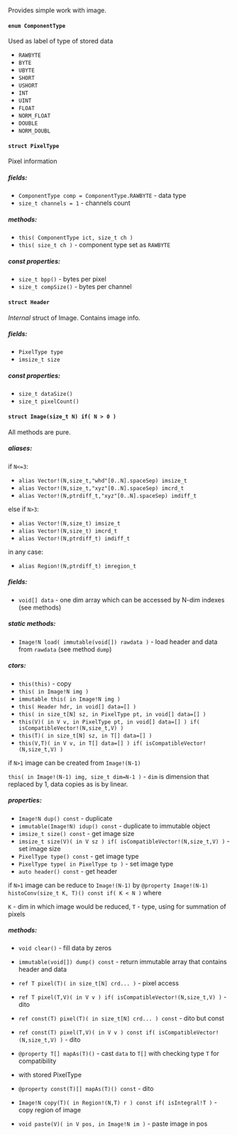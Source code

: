 Provides simple work with image.

#### `enum ComponentType`

Used as label of type of stored data

- `RAWBYTE`
- `BYTE`
- `UBYTE`
- `SHORT`
- `USHORT`
- `INT`
- `UINT`
- `FLOAT`
- `NORM_FLOAT`
- `DOUBLE`
- `NORM_DOUBL`

#### `struct PixelType`

Pixel information

##### fields:

- `ComponentType comp = ComponentType.RAWBYTE` - data type
- `size_t channels = 1` - channels count

##### methods:

- `this( ComponentType ict, size_t ch )`
- `this( size_t ch )` - component type set as `RAWBYTE`

##### const properties:

- `size_t bpp()` - bytes per pixel
- `size_t compSize()` - bytes per channel

#### `struct Header`

_Internal_ struct of Image. Contains image info.

##### fields:

- `PixelType type`
- `imsize_t size`

##### const properties:

- `size_t dataSize()`
- `size_t pixelCount()`

#### `struct Image(size_t N) if( N > 0 )`

All methods are pure.

##### aliases: 

if `N<=3`:

- `alias Vector!(N,size_t,"whd"[0..N].spaceSep) imsize_t`
- `alias Vector!(N,size_t,"xyz"[0..N].spaceSep) imcrd_t`
- `alias Vector!(N,ptrdiff_t,"xyz"[0..N].spaceSep) imdiff_t`

else if `N>3`:

- `alias Vector!(N,size_t) imsize_t`
- `alias Vector!(N,size_t) imcrd_t`
- `alias Vector!(N,ptrdiff_t) imdiff_t`

in any case:

- `alias Region!(N,ptrdiff_t) imregion_t`

##### fields:

- `void[] data` - one dim array which can be accessed by
    N-dim indexes (see methods)

##### static methods:

- `Image!N load( immutable(void[]) rawdata )` - load header and data from
  `rawdata` (see method `dump`)

##### ctors:

- `this(this)` - copy
- `this( in Image!N img )`
- `immutable this( in Image!N img )`
- `this( Header hdr, in void[] data=[] )`
- `this( in size_t[N] sz, in PixelType pt, in void[] data=[] )`
- `this(V)( in V v, in PixelType pt, in void[] data=[] ) if( isCompatibleVector!(N,size_t,V) )`
- `this(T)( in size_t[N] sz, in T[] data=[] )`
- `this(V,T)( in V v, in T[] data=[] ) if( isCompatibleVector!(N,size_t,V) )`

if `N>1` image can be created from `Image!(N-1)`

`this( in Image!(N-1) img, size_t dim=N-1 )` - `dim` is dimension that replaced by 1,
data copies as is by linear.

##### properties:

- `Image!N dup() const` - duplicate
- `immutable(Image!N) idup() const` - duplicate to immutable object
- `imsize_t size() const` - get image size
- `imsize_t size(V)( in V sz ) if( isCompatibleVector!(N,size_t,V) )` - set image size
- `PixelType type() const` - get image type
- `PixelType type( in PixelType tp )` - set image type
- `auto header() const` - get header

if `N>1` image can be reduce to `Image!(N-1)` by `@property Image!(N-1) histoConv(size_t K, T)() const if( K < N )` where

`K` - dim in which image would be reduced, `T` - type, using for summation of pixels

##### methods:

- `void clear()` - fill data by zeros
- `immutable(void[]) dump() const` - return immutable array that contains
  header and data

- `ref T pixel(T)( in size_t[N] crd... )` - pixel access
- `ref T pixel(T,V)( in V v ) if( isCompatibleVector!(N,size_t,V) )` - dito
- `ref const(T) pixel(T)( in size_t[N] crd... ) const` - dito but const
- `ref const(T) pixel(T,V)( in V v ) const if( isCompatibleVector!(N,size_t,V) )` - dito
- `@property T[] mapAs(T)()` - cast `data` to `T[]` with checking type `T` for compatibility
- with stored PixelType
- `@property const(T)[] mapAs(T)() const` - dito
- `Image!N copy(T)( in Region!(N,T) r ) const if( isIntegral!T )` - copy region of image
- `void paste(V)( in V pos, in Image!N im )` - paste image in pos
